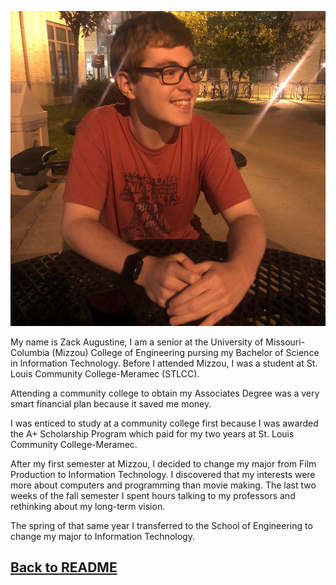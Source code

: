 ![](https://github.com/zacka37/Final-Project/blob/New-README/ZackAugustine.jpg)

My name is Zack Augustine, I am a senior at the University of Missouri-Columbia (Mizzou) College of Engineering pursing my Bachelor of Science in Information Technology. Before I attended Mizzou, I was a student at St. Louis Community College-Meramec (STLCC). 

Attending a community college to obtain my Associates Degree was a very smart financial plan because it saved me money. 

I was enticed to study at a community college first because I was awarded the A+ Scholarship Program which paid for my two years at St. Louis Community College-Meramec.

After my first semester at Mizzou, I decided to change my major from Film Production to Information Technology. I discovered that my interests were more about computers and programming than movie making.  The last two weeks of the fall semester I spent hours talking to my professors and rethinking about my long-term vision.

The spring of that same year I transferred to the School of Engineering to change my major to Information Technology.

## [Back to README](https://github.com/zacka37/Final-Project.git)
